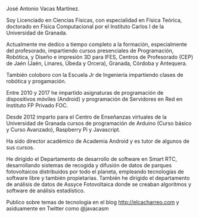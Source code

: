 José Antonio Vacas Martínez.

Soy Licenciado en Ciencias Físicas, con especialidad en Física Teórica, doctorado en Física Computacional por el Instituto Carlos I de la Universidad de Granada.

Actualmente me dedico a tiempo completo a la formación, especialmente del profesorado, impartiendo  cursos presenciales de Programación, Robótica, y Diseño e impresión 3D para IFES, Centros de Profesorado (CEP) de Jaén (Jaén, Linares, Úbeda y Orcera), Granada, Córdoba y Antequera.

También coloboro con la Escuela Jr de Ingeniería impartiendo clases de robótica y progamación.

Entre 2010 y 2017 he impartido asignaturas de programación de dispositivos móviles (Android) y programación de Servidores en Red en Instituto FP Privado FOC.

Desde 2012 imparto para el Centro de Enseñanzas virtuales de la Universidad de Granada cursos de programación de Arduino (Curso básico y Curso Avanzado), Raspberry Pi y Javascript.

Ha sido director académico de Academia Android y es tutor de algunos de sus cursos.

He dirigido el Departamento de desarrollo de software en Smart RTC, desarrollando sistemas de recogida y difusión de datos de parques fotovoltaicos distribuidos por todo el planeta, empleando tecnologías de software libre y también propietarias. También he dirigido el departamento de análisis de datos de Assyce Fotovoltaica donde se creaban algoritmos y software de análisis estadístico.

Publico sobre temas de tecnología en el blog http://elcacharreo.com y asiduamente en Twitter como @javacasm
